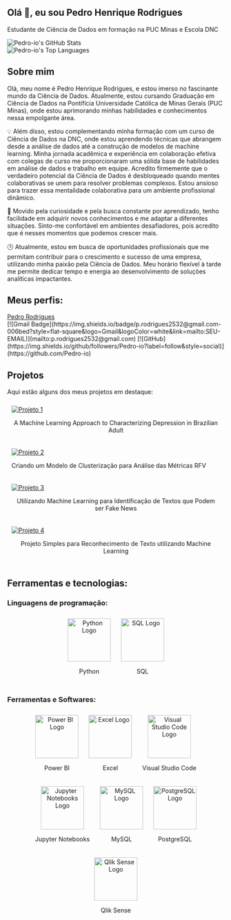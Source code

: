 ## Olá 👋, eu sou Pedro Henrique Rodrigues

Estudante de Ciência de Dados em formação na PUC Minas e Escola DNC

  <img src="https://github-readme-stats.vercel.app/api?username=Pedro-io&theme=dracula&show_icons=true&hide_border=false&count_private=true" alt="Pedro-io's GitHub Stats" />
  <br>
  <img src="https://github-readme-stats.vercel.app/api/top-langs/?username=Pedro-io&theme=dracula&show_icons=true&hide_border=false&layout=compact" alt="Pedro-io's Top Languages" />



## Sobre mim

Olá, meu nome é Pedro Henrique Rodrigues, e estou imerso no fascinante mundo da Ciência de Dados. Atualmente, estou cursando Graduação em Ciência de Dados na Pontifícia Universidade Católica de Minas Gerais (PUC Minas), onde estou aprimorando minhas habilidades e conhecimentos nessa empolgante área.

💡 Além disso, estou complementando minha formação com um curso de Ciência de Dados na DNC, onde estou aprendendo técnicas que abrangem desde a análise de dados até a construção de modelos de machine learning. Minha jornada acadêmica e experiência em colaboração efetiva com colegas de curso me proporcionaram uma sólida base de habilidades em análise de dados e trabalho em equipe. Acredito firmemente que o verdadeiro potencial da Ciência de Dados é desbloqueado quando mentes colaborativas se unem para resolver problemas complexos. Estou ansioso para trazer essa mentalidade colaborativa para um ambiente profissional dinâmico.

🌟 Movido pela curiosidade e pela busca constante por aprendizado, tenho facilidade em adquirir novos conhecimentos e me adaptar a diferentes situações. Sinto-me confortável em ambientes desafiadores, pois acredito que é nesses momentos que podemos crescer mais.

🕒 Atualmente, estou em busca de oportunidades profissionais que me permitam contribuir para o crescimento e sucesso de uma empresa, utilizando minha paixão pela Ciência de Dados. Meu horário flexível à tarde me permite dedicar tempo e energia ao desenvolvimento de soluções analíticas impactantes.


## Meus perfis:

<div class="badge-base LI-profile-badge" data-locale="pt_BR" data-size="large" data-theme="light" data-type="HORIZONTAL" data-vanity="pedro-rodrigues-0b9103273" data-version="v1"><a class="badge-base__link LI-simple-link" href="https://br.linkedin.com/in/pedro-rodrigues-0b9103273?trk=profile-badge">Pedro Rodrigues</a></div>
[![Gmail Badge](https://img.shields.io/badge/p.rodrigues2532@gmail.com-006bed?style=flat-square&logo=Gmail&logoColor=white&link=mailto:SEU-EMAIL)](mailto:p.rodrigues2532@gmail.com)
[![GitHub](https://img.shields.io/github/followers/Pedro-io?label=follow&style=social)](https://github.com/Pedro-io)

## Projetos 

Aqui estão alguns dos meus projetos em destaque:


  <div style="display: inline-block; margin: 10px;">
    <a href="https://github.com/Pedro-io/A-Machine-Learning-Approach-to-Characterizing-Depression-in-Brazilian-Adult.git" target="_blank">
      <img src="https://img.shields.io/badge/-Projeto 1-blueviolet?style=flat-square&logo=github&logoColor=white" alt="Projeto 1">
    </a>
    <p align="center">A Machine Learning Approach to Characterizing Depression in Brazilian Adult</p>
  </div>

  <div style="display: inline-block; margin: 10px;">
    <a href="https://github.com/Pedro-io/MODELO-DE-CLUSTERIZA--O-PARA-ANALISE-DE-M-TRICAS.git" target="_blank">
      <img src="https://img.shields.io/badge/-Projeto 2-green?style=flat-square&logo=github&logoColor=white" alt="Projeto 2">
    </a>
    <p align="center">Criando um Modelo de Clusterização para Análise das Métricas RFV</p>
  </div>

  <div style="display: inline-block; margin: 10px;">
    <a href="https://github.com/Pedro-io/Usando-ML-e-Reconhecimento-de-texto-para-identificacao-e-fake-news.git" target="_blank">
      <img src="https://img.shields.io/badge/-Projeto 3-red?style=flat-square&logo=github&logoColor=white" alt="Projeto 3">
    </a>
    <p align="center">Utilizando Machine Learning para Identificação de Textos que Podem ser Fake News</p>
  </div>

  <div style="display: inline-block; margin: 10px;">
    <a href="https://github.com/Pedro-io/reconhecendo_texto_com_machine_learning.git" target="_blank">
      <img src="https://img.shields.io/badge/-Projeto 4-yellow?style=flat-square&logo=github&logoColor=white" alt="Projeto 4">
    </a>
    <p align="center">Projeto Simples para Reconhecimento de Texto utilizando Machine Learning</p>
  </div>

## Ferramentas e tecnologias:

### Linguagens de programação:

<div align="center">
  <div style="display: inline-block; margin: 10px;">
    <a href="https://www.python.org/" target="_blank">
      <img src="https://www.python.org/static/img/python-logo.png" alt="Python Logo" width="100">
    </a>
    <p align="center">Python</p>
  </div>

  <div style="display: inline-block; margin: 10px;">
    <a href="https://www.w3schools.com/sql/" target="_blank">
      <img src="https://upload.wikimedia.org/wikipedia/commons/thumb/2/29/SQL_Logo.svg/1200px-SQL_Logo.svg.png" alt="SQL Logo" width="100">
    </a>
    <p align="center">SQL</p>
  </div>
</div>


### Ferramentas e Softwares:

<div align="center">
  <div style="display: inline-block; margin: 10px;">
    <a href="https://powerbi.microsoft.com/pt-br/" target="_blank">
      <img src="https://upload.wikimedia.org/wikipedia/commons/thumb/1/1d/Power_BI_logo.svg/1200px-Power_BI_logo.svg.png" alt="Power BI Logo" width="100">
    </a>
    <p align="center">Power BI</p>
  </div>

  <div style="display: inline-block; margin: 10px;">
    <a href="https://www.microsoft.com/pt-br/microsoft-365/excel" target="_blank">
      <img src="https://upload.wikimedia.org/wikipedia/commons/thumb/3/30/Microsoft_Excel_2019_logo.svg/1200px-Microsoft_Excel_2019_logo.svg.png" alt="Excel Logo" width="100">
    </a>
    <p align="center">Excel</p>
  </div>

  <div style="display: inline-block; margin: 10px;">
    <a href="https://code.visualstudio.com/" target="_blank">
      <img src="https://upload.wikimedia.org/wikipedia/commons/thumb/9/9a/Visual_Studio_Code_1.35_icon.svg/1024px-Visual_Studio_Code_1.35_icon.svg.png" alt="Visual Studio Code Logo" width="100">
    </a>
    <p align="center">Visual Studio Code</p>
  </div>

  <div style="display: inline-block; margin: 10px;">
    <a href="https://jupyter.org/" target="_blank">
      <img src="https://upload.wikimedia.org/wikipedia/commons/thumb/3/38/Jupyter_logo.svg/1200px-Jupyter_logo.svg.png" alt="Jupyter Notebooks Logo" width="100">
    </a>
    <p align="center">Jupyter Notebooks</p>
  </div>

  <div style="display: inline-block; margin: 10px;">
    <a href="https://www.mysql.com/" target="_blank">
      <img src="https://upload.wikimedia.org/wikipedia/commons/thumb/7/70/MySQL_Logo.svg/1200px-MySQL_Logo.svg.png" alt="MySQL Logo" width="100">
    </a>
    <p align="center">MySQL</p>
  </div>

  <div style="display: inline-block; margin: 10px;">
    <a href="https://www.postgresql.org/" target="_blank">
      <img src="https://upload.wikimedia.org/wikipedia/commons/thumb/2/29/PostgreSQL_logo.svg/1200px-PostgreSQL_logo.svg.png" alt="PostgreSQL Logo" width="100">
    </a>
    <p align="center">PostgreSQL</p>
  </div>

  <div style="display: inline-block; margin: 10px;">
    <a href="https://www.qlik.com/" target="_blank">
      <img src="https://upload.wikimedia.org/wikipedia/commons/thumb/e/e0/Qlik_Sense_Logo.svg/1024px-Qlik_Sense_Logo.svg.png" alt="Qlik Sense Logo" width="100">
    </a>
    <p align="center">Qlik Sense</p>
  </div>
</div>

